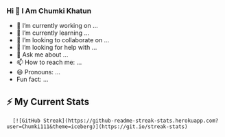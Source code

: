 ### Hi 👋 I Am Chumki Khatun


- 🔭 I’m currently working on ...
- 🌱 I’m currently learning ...
- 👯 I’m looking to collaborate on ...
- 🤔 I’m looking for help with ...
- 💬 Ask me about ...
- 📫 How to reach me: ...
- 😄 Pronouns: ...
-  Fun fact: ...

## ⚡ My Current Stats
      [![GitHub Streak](https://github-readme-streak-stats.herokuapp.com?user=Chumki111&theme=iceberg)](https://git.io/streak-stats)

